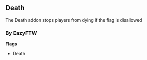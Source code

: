 ## Death
The Death addon stops players from dying if the flag is disallowed

### By EazyFTW

**Flags**
* Death
